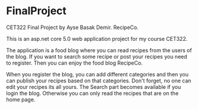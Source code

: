 # FinalProject

CET322 Final Project by Ayse Basak Demir. RecipeCo.

This is an asp.net core 5.0 web application project for my course CET322. 

  The application is a food blog where you can read recipes from the users of the blog. 
If you want to search some recipe or post your recipes you need to register. Then you can 
enjoy the food blog RecipeCo.
  
  When you register the blog, you can add different categories and then you can publish 
your recipes based on that categories. Don't forget, no one can edit your recipes its all
yours. The Search part becomes available if you login the blog. Otherwise you can only read
the recipes that are on the home page.

